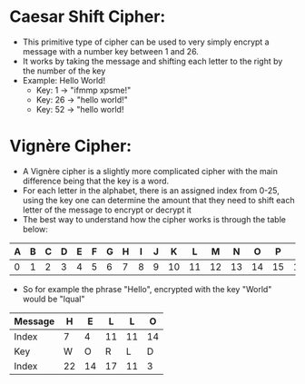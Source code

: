 # Caesar Shift Cipher:
- This primitive type of cipher can be used to very simply encrypt a message with a number key between 1 and 26.
- It works by taking the message and shifting each letter to the right by the number of the key
- Example: Hello World!
    - Key: 1 -> "ifmmp xpsme!"
    - Key: 26 -> "hello world!"
    - Key: 52 -> "hello world!

# Vignère Cipher:
- A Vignère cipher is a slightly more complicated cipher with the main difference being that the key is a word.
- For each letter in the alphabet, there is an assigned index from 0-25, using the key one can determine the amount that they need to shift each letter of the message to encrypt or decrypt it
- The best way to understand how the cipher works is through the table below:

| A | B | C | D | E | F | G | H | I | J | K | L | M | N | O | P | Q | R | S | T | U | V | W | X | Y | Z |
|---|---|---|---|---|---|---|---|---|---|---|---|---|---|---|---|---|---|---|---|---|---|---|---|---|---|
| 0 | 1 | 2 | 3 | 4 | 5 | 6 | 7 | 8 | 9 | 10| 11| 12| 13| 14| 15| 16| 17| 18| 19| 20| 21| 22| 23| 24| 25|

- So for example the phrase "Hello", encrypted with the key "World" would be "lqual" 

| Message | H | E | L | L | O |
|:--|---|---|---|---|---|
| Index | 7 | 4 | 11| 11| 14|
| Key | W | O | R | L | D |
| Index | 22| 14| 17| 11| 3 |
